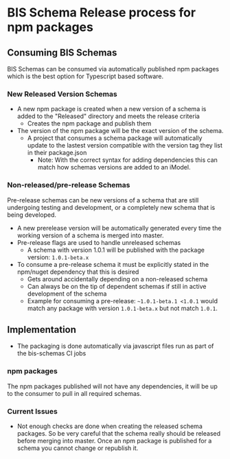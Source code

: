 # BIS Schema Release process for npm packages

## Consuming BIS Schemas

BIS Schemas can be consumed via automatically published npm packages which is the best option for Typescript based software.


 

 



### New Released Version Schemas

- A new npm package is created when a new version of a schema is added to the "Released" directory and meets the release criteria
  - Creates the npm package and publish them
- The version of the npm package will be the exact version of the schema.
  - A project that consumes a schema package will automatically update to the lastest version compatible with the version tag they list in their package.json
    - Note: With the correct syntax for adding dependencies this can match how schemas versions are added to an iModel.

### Non-released/pre-release Schemas

Pre-release schemas can be new versions of a schema that are still undergoing testing and development, or a completely new schema that is being developed.

- A new prerelease version will be automatically generated every time the working version of a schema is merged into master.
- Pre-release flags are used to handle unreleased schemas
  - A schema with version 1.0.1 will be published with the package version: `1.0.1-beta.x`
- To consume a pre-release schema it must be explicitly stated in the npm/nuget dependency that this is desired
  - Gets around accidentally depending on a non-released schema
  - Can always be on the tip of dependent schemas if still in active development of the schema
  - Example for consuming a pre-release: `~1.0.1-beta.1 <1.0.1` would match any package with version `1.0.1-beta.x` but not match `1.0.1`.

## Implementation

- The packaging is done automatically via javascript files run as part of the bis-schemas CI jobs

### npm packages

The npm packages published will not have any dependencies, it will be up to the consumer to pull in all required schemas.

### Current Issues

- Not enough checks are done when creating the released schema packages.  So be very careful that the schema really should be released before merging into master.  Once an npm package is published for a schema you cannot change or republish it.
